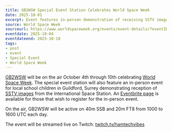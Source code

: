 ```yaml
---
title: GB2WSW Special Event Station Celebrates World Space Week
date: 2025-10-01
excerpt: Event features in-person demonstration of receiving SSTV images from ISS.
source: World Space Week
sourceurl: https://www.worldspaceweek.org/events/event-details/?eventID=96806
eventdate: 2025-10-04
eventdateend: 2025-10-10
tags:
- post
- event
- Special Event
- World Space Week
---
```

[GB2WSW](https://www.worldspaceweek.org/events/event-details/?eventID=96806) will be on the air October 4th through 10th celebrating [World Space Week](https://www.worldspaceweek.org/). The special event station will also feature an in-person event for local school children in Guildford, Surrey demonstrating reception of [SSTV images](https://daily.hamweekly.com/2025/09/iss-sstv-space-week-event-ariss/) from the International Space Station. An [Eventbrite page](https://www.eventbrite.es/e/world-space-week-amateur-radio-station-gb2wsw-tickets-1759335071559?aff=oddtdtcreator) is available for those that wish to register for the in-person event. 

On the air, GB2WSW will be active on 40m SSB and 20m FT8 from 1000 to 1600 UTC each day.

The event will be streamed live on Twitch: [twitch.tv/hamtechvibes](https://twitch.tv/hamtechvibes)